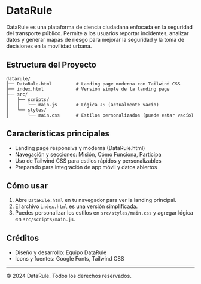 # DataRule

DataRule es una plataforma de ciencia ciudadana enfocada en la seguridad del transporte público. Permite a los usuarios reportar incidentes, analizar datos y generar mapas de riesgo para mejorar la seguridad y la toma de decisiones en la movilidad urbana.

## Estructura del Proyecto

```
datarule/
├── DataRule.html         # Landing page moderna con Tailwind CSS
├── index.html            # Versión simple de la landing page
├── src/
│   ├── scripts/
│   │   └── main.js       # Lógica JS (actualmente vacío)
│   └── styles/
│       └── main.css      # Estilos personalizados (puede estar vacío)
```

## Características principales
- Landing page responsiva y moderna (DataRule.html)
- Navegación y secciones: Misión, Cómo Funciona, Participa
- Uso de Tailwind CSS para estilos rápidos y personalizables
- Preparado para integración de app móvil y datos abiertos

## Cómo usar
1. Abre `DataRule.html` en tu navegador para ver la landing principal.
2. El archivo `index.html` es una versión simplificada.
3. Puedes personalizar los estilos en `src/styles/main.css` y agregar lógica en `src/scripts/main.js`.

## Créditos
- Diseño y desarrollo: Equipo DataRule
- Icons y fuentes: Google Fonts, Tailwind CSS

---
© 2024 DataRule. Todos los derechos reservados.
